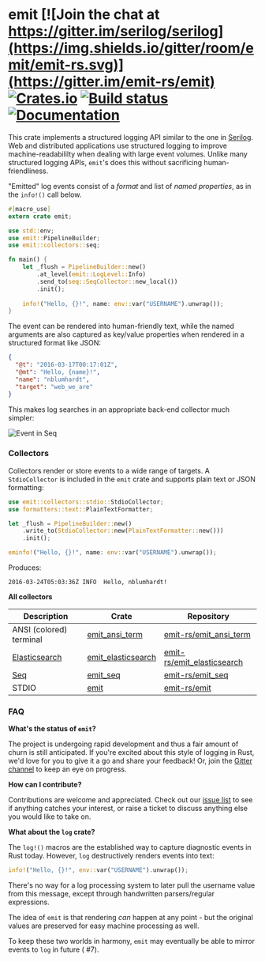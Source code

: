# emit  [![Join the chat at https://gitter.im/serilog/serilog](https://img.shields.io/gitter/room/emit/emit-rs.svg)](https://gitter.im/emit-rs/emit) [![Crates.io](https://img.shields.io/crates/v/emit.svg)](https://crates.io/crates/emit) [![Build status](https://travis-ci.org/emit-rs/emit.svg?branch=master)](https://travis-ci.org/emit-rs/emit) [![Documentation](https://img.shields.io/badge/docs-rustdoc-orange.svg)](http://emit-rs.github.io/emit/emit/index.html)

This crate implements a structured logging API similar to the one in [Serilog](http://serilog.net). Web and distributed applications use structured logging to improve machine-readabililty when dealing with large event volumes. Unlike many structured logging APIs, `emit`'s does this without sacrificing human-friendliness.


"Emitted" log events consist of a _format_ and list of _named properties_, as in the `info!()` call below.

```rust
#[macro_use]
extern crate emit;

use std::env;
use emit::PipelineBuilder;
use emit::collectors::seq;

fn main() {
    let _flush = PipelineBuilder::new()
        .at_level(emit::LogLevel::Info)
        .send_to(seq::SeqCollector::new_local())
        .init();
            
    info!("Hello, {}!", name: env::var("USERNAME").unwrap());
}
```

The event can be rendered into human-friendly text, while the named arguments are also captured as key/value properties when rendered in a structured format like JSON:

```json
{
  "@t": "2016-03-17T00:17:01Z",
  "@mt": "Hello, {name}!",
  "name": "nblumhardt",
  "target": "web_we_are"
}
```

This makes log searches in an appropriate back-end collector much simpler:

![Event in Seq](https://raw.githubusercontent.com/nblumhardt/emit/master/asset/event_in_seq.png)

### Collectors

Collectors render or store events to a wide range of targets. A `StdioCollector` is included in the `emit` crate and supports plain text or JSON formatting:

```rust
use emit::collectors::stdio::StdioCollector;
use formatters::text::PlainTextFormatter;

let _flush = PipelineBuilder::new()
    .write_to(StdioCollector::new(PlainTextFormatter::new()))
    .init();

eminfo!("Hello, {}!", name: env::var("USERNAME").unwrap());
```

Produces:

```
2016-03-24T05:03:36Z INFO  Hello, nblumhardt!
```

**All collectors**

| Description | Crate | Repository |
| ----------- | ----- | ---------- |
| ANSI (colored) terminal | [emit_ansi_term](https://crates.io/crates/emit_ansi_term) | [emit-rs/emit_ansi_term](https://github.com/emit-rs/emit_ansi_term) |
| [Elasticsearch](https://elastic.co) | [emit_elasticsearch](https://crates.io/crates/emit_elasticsearch) | [emit-rs/emit_elasticsearch](https://github.com/emit-rs/emit_elasticsearch) |
| [Seq](https://getseq.net) | [emit_seq](https://crates.io/crates/emit_seq) | [emit-rs/emit_seq](https://github.com/emit-rs/emit_seq) |
| STDIO | [emit](https://crates.io/crates/emit) | [emit-rs/emit](https://github.com/emit-rs/emit) |

### FAQ

**What's the status of `emit`?**

The project is undergoing rapid development and thus a fair amount of churn is still anticipated. If you're excited about this style of logging in Rust, we'd love for you to give it a go and share your feedback! Or, join the [Gitter channel](https://gitter.im/emit-rs/emit) to keep an eye on progress.

**How can I contribute?**

Contributions are welcome and appreciated. Check out our [issue list](https://github.com/emit-rs/emit/issues) to see if anything catches your interest, or raise a ticket to discuss anything else you would like to take on.

**What about the `log` crate?**

The `log!()` macros are the established way to capture diagnostic events in Rust today. However, `log` destructively renders events into text:

```rust
info!("Hello, {}!", env::var("USERNAME").unwrap());
```

There's no way for a log processing system to later pull the username value from this message, except through handwritten parsers/regular expressions.

The idea of `emit` is that rendering _can_ happen at any point - but the original values are preserved for easy machine processing as well.

To keep these two worlds in harmony, `emit` may eventually be able to mirror events to `log` in future ( #7).
